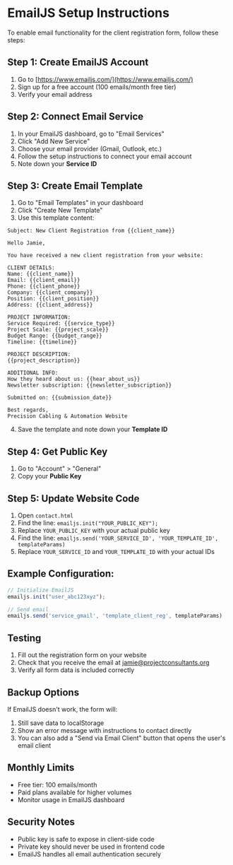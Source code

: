 # EmailJS Setup Instructions

To enable email functionality for the client registration form, follow these steps:

## Step 1: Create EmailJS Account
1. Go to [https://www.emailjs.com/](https://www.emailjs.com/)
2. Sign up for a free account (100 emails/month free tier)
3. Verify your email address

## Step 2: Connect Email Service
1. In your EmailJS dashboard, go to "Email Services"
2. Click "Add New Service"
3. Choose your email provider (Gmail, Outlook, etc.)
4. Follow the setup instructions to connect your email account
5. Note down your **Service ID**

## Step 3: Create Email Template
1. Go to "Email Templates" in your dashboard
2. Click "Create New Template"
3. Use this template content:

```
Subject: New Client Registration from {{client_name}}

Hello Jamie,

You have received a new client registration from your website:

CLIENT DETAILS:
Name: {{client_name}}
Email: {{client_email}}
Phone: {{client_phone}}
Company: {{client_company}}
Position: {{client_position}}
Address: {{client_address}}

PROJECT INFORMATION:
Service Required: {{service_type}}
Project Scale: {{project_scale}}
Budget Range: {{budget_range}}
Timeline: {{timeline}}

PROJECT DESCRIPTION:
{{project_description}}

ADDITIONAL INFO:
How they heard about us: {{hear_about_us}}
Newsletter subscription: {{newsletter_subscription}}

Submitted on: {{submission_date}}

Best regards,
Precision Cabling & Automation Website
```

4. Save the template and note down your **Template ID**

## Step 4: Get Public Key
1. Go to "Account" > "General"
2. Copy your **Public Key**

## Step 5: Update Website Code
1. Open `contact.html`
2. Find the line: `emailjs.init("YOUR_PUBLIC_KEY");`
3. Replace `YOUR_PUBLIC_KEY` with your actual public key
4. Find the line: `emailjs.send('YOUR_SERVICE_ID', 'YOUR_TEMPLATE_ID', templateParams)`
5. Replace `YOUR_SERVICE_ID` and `YOUR_TEMPLATE_ID` with your actual IDs

## Example Configuration:
```javascript
// Initialize EmailJS
emailjs.init("user_abc123xyz");

// Send email
emailjs.send('service_gmail', 'template_client_reg', templateParams)
```

## Testing
1. Fill out the registration form on your website
2. Check that you receive the email at jamie@projectconsultants.org
3. Verify all form data is included correctly

## Backup Options
If EmailJS doesn't work, the form will:
1. Still save data to localStorage
2. Show an error message with instructions to contact directly
3. You can also add a "Send via Email Client" button that opens the user's email client

## Monthly Limits
- Free tier: 100 emails/month
- Paid plans available for higher volumes
- Monitor usage in EmailJS dashboard

## Security Notes
- Public key is safe to expose in client-side code
- Private key should never be used in frontend code
- EmailJS handles all email authentication securely
